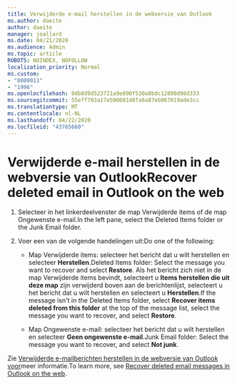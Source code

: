 ```yaml
---
title: Verwijderde e-mail herstellen in de webversie van Outlook
ms.author: daeite
author: daeite
manager: joallard
ms.date: 04/21/2020
ms.audience: Admin
ms.topic: article
ROBOTS: NOINDEX, NOFOLLOW
localization_priority: Normal
ms.custom:
- "8000011"
- "1996"
ms.openlocfilehash: 0db8d9d523721a9e890f530a8bdc12890d98d333
ms.sourcegitcommit: 55eff703a17e500681d8fa6a87eb067019ade3cc
ms.translationtype: MT
ms.contentlocale: nl-NL
ms.lasthandoff: 04/22/2020
ms.locfileid: "43765660"
---
```

# <a name="recover-deleted-email-in-outlook-on-the-web"></a><span data-ttu-id="855ac-102">Verwijderde e-mail herstellen in de webversie van Outlook</span><span class="sxs-lookup"><span data-stu-id="855ac-102">Recover deleted email in Outlook on the web</span></span>

1. <span data-ttu-id="855ac-103">Selecteer in het linkerdeelvenster de map Verwijderde items of de map Ongewenste e-mail.</span><span class="sxs-lookup"><span data-stu-id="855ac-103">In the left pane, select the Deleted Items folder or the Junk Email folder.</span></span>

2. <span data-ttu-id="855ac-104">Voer een van de volgende handelingen uit:</span><span class="sxs-lookup"><span data-stu-id="855ac-104">Do one of the following:</span></span>

    - <span data-ttu-id="855ac-105">Map Verwijderde items: selecteer het bericht dat u wilt herstellen en selecteer **Herstellen**.</span><span class="sxs-lookup"><span data-stu-id="855ac-105">Deleted Items folder: Select the message you want to recover and select **Restore**.</span></span> <span data-ttu-id="855ac-106">Als het bericht zich niet in de map Verwijderde items bevindt, selecteert u **Items herstellen die uit deze map** zijn verwijderd boven aan de berichtenlijst, selecteert u het bericht dat u wilt herstellen en selecteert u **Herstellen**.</span><span class="sxs-lookup"><span data-stu-id="855ac-106">If the message isn't in the Deleted Items folder, select **Recover items deleted from this folder** at the top of the message list, select the message you want to recover, and select **Restore**.</span></span>

    - <span data-ttu-id="855ac-107">Map Ongewenste e-mail: selecteer het bericht dat u wilt herstellen en selecteer **Geen ongewenste e-mail**.</span><span class="sxs-lookup"><span data-stu-id="855ac-107">Junk Email folder: Select the message you want to recover, and select **Not junk**.</span></span>

<span data-ttu-id="855ac-108">Zie [Verwijderde e-mailberichten herstellen in de webversie van Outlook voor](https://support.office.com/article/a8ca78ac-4721-4066-95dd-571842e9fb11)meer informatie.</span><span class="sxs-lookup"><span data-stu-id="855ac-108">To learn more, see [Recover deleted email messages in Outlook on the web](https://support.office.com/article/a8ca78ac-4721-4066-95dd-571842e9fb11).</span></span>